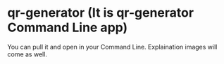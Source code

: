 # qr-generator (It is qr-generator Command Line app)
You can pull it and open in your Command Line.
Explaination images will come as well.









# 




